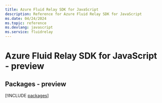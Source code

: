```yaml
---
title: Azure Fluid Relay SDK for JavaScript
description: Reference for Azure Fluid Relay SDK for JavaScript
ms.date: 04/24/2024
ms.topic: reference
ms.devlang: javascript
ms.service: fluidrelay
---
```

# Azure Fluid Relay SDK for JavaScript - preview
## Packages - preview
[!INCLUDE [packages](fluid-relay-index.md)]